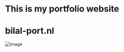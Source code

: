 # This is my portfolio website 
# bilal-port.nl
![image](https://github.com/billyfe83/bilal-port.nl/assets/146771733/3352595d-0e9b-41b2-9113-5fc040cb7b0c)


